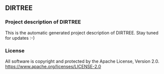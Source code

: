 ## DIRTREE

### Project description of DIRTREE

This is the automatic generated project description of DIRTREE. Stay tuned for updates :-)

### License

All software is copyright and protected by the Apache License, Version 2.0.
https://www.apache.org/licenses/LICENSE-2.0